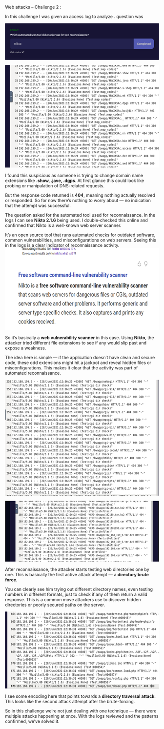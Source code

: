 Web attacks – Challenge 2 :

In this challenge I was given an access log to analyze .
question was

<img src="./media3/media/image1.png"
style="width:6.5in;height:1.25139in"
alt="A blue and white rectangle with white text AI-generated content may be incorrect." />

<img src="./media3/media/image2.png"
style="width:6.5in;height:3.50139in"
alt="A screenshot of a computer code AI-generated content may be incorrect." />

I found this suspicious as someone is trying to change domain name extensions like **.show, .jave, .dgps**. At first glance this could look like probing or manipulation of DNS-related requests.  

But the response code returned is **404**, meaning nothing actually resolved or responded. So for now there’s nothing to worry about — no indication that the attempt was successful.

 The question asked for the automated tool used for reconnaissance. In the logs I can see **Nikto 2.1.6** being used. I double-checked this online and confirmed that Nikto is a well-known web server scanner.  

It’s an open source tool that runs automated checks for outdated software, common vulnerabilities, and misconfigurations on web servers. Seeing this in the logs is a clear indicator of reconnaissance activity.
<img src="./media3/media/image3.png"
style="width:6.5in;height:2.79653in"
alt="A screenshot of a computer error AI-generated content may be incorrect." />


So it’s basically a **web vulnerability scanner** in this case. Using **Nikto**, the attacker tried different file extensions to see if any would slip past and expose a weakness.  

The idea here is simple — if the application doesn’t have clean and secure code, these odd extensions might hit a jackpot and reveal hidden files or misconfigurations. This makes it clear that the activity was part of automated reconnaissance.

<img src="./media3/media/image4.png"
style="width:6.5in;height:3.96458in"
alt="A screenshot of a computer AI-generated content may be incorrect." />

<img src="./media3/media/image5.png"
style="width:6.5in;height:2.06597in"
alt="A screen shot of a computer code AI-generated content may be incorrect." />

After reconnaissance, the attacker starts testing web directories one by one. This is basically the first active attack attempt — a **directory brute force**.  

You can clearly see him trying out different directory names, even testing numbers in different formats, just to check if any of them return a valid response. This is a common move attackers use to discover hidden directories or poorly secured paths on the server.

<img src="./media3/media/image6.png"
style="width:6.5in;height:2.62778in"
alt="A screenshot of a computer screen AI-generated content may be incorrect." />

I see some encoding here that points towards a **directory traversal attack**. This looks like the second attack attempt after the brute-forcing.  

So in this challenge we’re not just dealing with one technique — there were multiple attacks happening at once. With the logs reviewed and the patterns confirmed, we’ve solved it.
